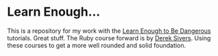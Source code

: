 # Learn Enough...

This is a repository for my work with the [Learn Enough to Be Dangerous](https://www.learnenough.com/) tutorials. Great stuff. The Ruby course forward is by [Derek Sivers](https://sive.rs/). Using these courses to get a more well rounded and solid foundation.
